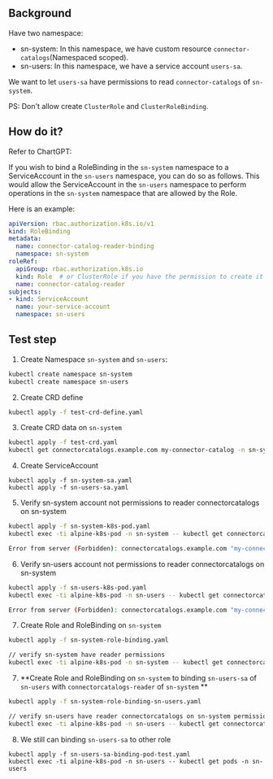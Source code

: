 
## Background

Have two namespace:
- sn-system: In this namespace, we have custom resource `connector-catalogs`(Namespaced scoped).
- sn-users: In this namespace, we have a service account `users-sa`.
 
We want to let `users-sa` have permissions to read `connector-catalogs` of `sn-system`. 

PS: Don't allow create `ClusterRole` and `ClusterRoleBinding`.

## How do it?

Refer to ChartGPT:

If you wish to bind a RoleBinding in the `sn-system` namespace to a ServiceAccount in the `sn-users` namespace, you can do so as follows. This would allow the ServiceAccount in the `sn-users` namespace to perform operations in the `sn-system` namespace that are allowed by the Role.

Here is an example:

```yaml
apiVersion: rbac.authorization.k8s.io/v1
kind: RoleBinding
metadata:
  name: connector-catalog-reader-binding
  namespace: sn-system
roleRef:
  apiGroup: rbac.authorization.k8s.io
  kind: Role  # or ClusterRole if you have the permission to create it
  name: connector-catalog-reader
subjects:
- kind: ServiceAccount
  name: your-service-account
  namespace: sn-users
```

## Test step

1. Create Namespace `sn-system` and `sn-users`:

```bash
kubectl create namespace sn-system
kubectl create namespace sn-users
```

2. Create CRD define

```bash
kubectl apply -f test-crd-define.yaml
```

3. Create CRD data on `sn-system`
```bash
kubectl apply -f test-crd.yaml
kubectl get connectorcatalogs.example.com my-connector-catalog -n sn-system -o yaml
```

4. Create ServiceAccount
```
kubectl apply -f sn-system-sa.yaml
kubectl apply -f sn-users-sa.yaml
```

5. Verify sn-system account not permissions to reader connectorcatalogs on sn-system
```bash
kubectl apply -f sn-system-k8s-pod.yaml
kubectl exec -ti alpine-k8s-pod -n sn-system -- kubectl get connectorcatalogs.example.com my-connector-catalog -n sn-system -o yaml

Error from server (Forbidden): connectorcatalogs.example.com "my-connector-catalog" is forbidden: User "system:serviceaccount:sn-system:sn-system-sa" cannot get resource "connectorcatalogs" in API group "example.com" in the namespace "sn-system"
```

6. Verify sn-users account not permissions to reader connectorcatalogs on sn-system
```bash
kubectl apply -f sn-users-k8s-pod.yaml
kubectl exec -ti alpine-k8s-pod -n sn-users -- kubectl get connectorcatalogs.example.com my-connector-catalog -n sn-system -o yaml

Error from server (Forbidden): connectorcatalogs.example.com "my-connector-catalog" is forbidden: User "system:serviceaccount:sn-users:sn-users-sa" cannot get resource "connectorcatalogs" in API group "example.com" in the namespace "sn-users"
```

7. Create Role and RoleBinding on `sn-system`
```bash
kubectl apply -f sn-system-role-binding.yaml

// verify sn-system have reader permissions
kubectl exec -ti alpine-k8s-pod -n sn-system -- kubectl get connectorcatalogs.example.com my-connector-catalog -n sn-system -o yaml
```

7. **Create Role and RoleBinding on `sn-system` to binding `sn-users-sa` of `sn-users`  with `connectorcatalogs-reader` of `sn-system` **
```bash
kubectl apply -f sn-system-role-binding-sn-users.yaml

// verify sn-users have reader connectorcatalogs on sn-system permissions
kubectl exec -ti alpine-k8s-pod -n sn-users -- kubectl get connectorcatalogs.example.com my-connector-catalog -n sn-system -o yaml
```


8. We still can binding `sn-users-sa` to other role
```
kubectl apply -f sn-users-sa-binding-pod-test.yaml 
kubectl exec -ti alpine-k8s-pod -n sn-users -- kubectl get pods -n sn-users 
```